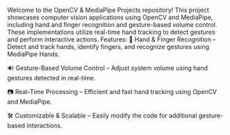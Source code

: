 Welcome to the OpenCV & MediaPipe Projects repository! This project showcases computer vision applications using OpenCV and MediaPipe, including hand and finger recognition and gesture-based volume control. These implementations utilize real-time hand tracking to detect gestures and perform interactive actions.
Features:
🎯 Hand & Finger Recognition – Detect and track hands, identify fingers, and recognize gestures using MediaPipe Hands.

🔊 Gesture-Based Volume Control – Adjust system volume using hand gestures detected in real-time.

📷 Real-Time Processing – Efficient and fast hand tracking using OpenCV and MediaPipe.

🛠 Customizable & Scalable – Easily modify the code for additional gesture-based interactions.

